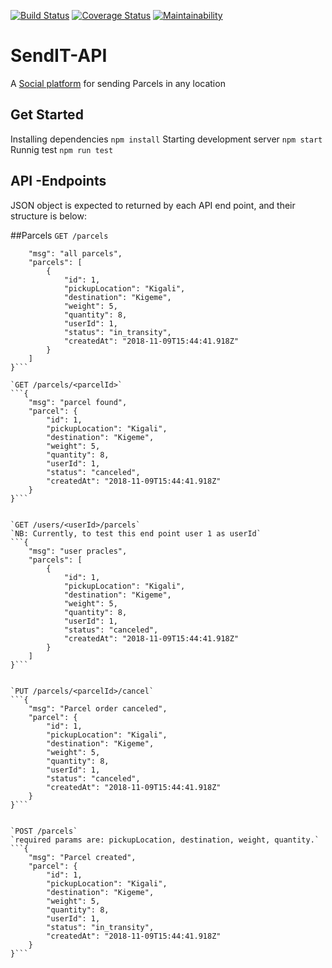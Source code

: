 [![Build Status](https://travis-ci.com/abayo-luc/SendIT-API.svg?branch=dev)](https://travis-ci.com/abayo-luc/SendIT-API)
[![Coverage Status](https://coveralls.io/repos/github/abayo-luc/SendIT-API/badge.svg?branch=CI-Branch%231)](https://coveralls.io/github/abayo-luc/SendIT-API?branch=CI-Branch%231)
[![Maintainability](https://api.codeclimate.com/v1/badges/724d6b53101222bc4b7a/maintainability)](https://codeclimate.com/github/abayo-luc/SendIT-API/maintainability)
# SendIT-API
A [Social platform](https://send-it-api.herokuapp.com/api/v1/) for sending Parcels in any location
## Get Started
Installing dependencies `npm install`
Starting development server `npm start`
Runnig test `npm run test`

## API -Endpoints
 JSON object is expected to returned by each API end point, and their structure is below:

##Parcels
`GET /parcels`
```{
    "msg": "all parcels",
    "parcels": [
        {
            "id": 1,
            "pickupLocation": "Kigali",
            "destination": "Kigeme",
            "weight": 5,
            "quantity": 8,
            "userId": 1,
            "status": "in_transity",
            "createdAt": "2018-11-09T15:44:41.918Z"
        }
    ]
}```

`GET /parcels/<parcelId>`
```{
    "msg": "parcel found",
    "parcel": {
        "id": 1,
        "pickupLocation": "Kigali",
        "destination": "Kigeme",
        "weight": 5,
        "quantity": 8,
        "userId": 1,
        "status": "canceled",
        "createdAt": "2018-11-09T15:44:41.918Z"
    }
}```


`GET /users/<userId>/parcels`
`NB: Currently, to test this end point user 1 as userId`
```{
    "msg": "user pracles",
    "parcels": [
        {
            "id": 1,
            "pickupLocation": "Kigali",
            "destination": "Kigeme",
            "weight": 5,
            "quantity": 8,
            "userId": 1,
            "status": "canceled",
            "createdAt": "2018-11-09T15:44:41.918Z"
        }
    ]
}```


`PUT /parcels/<parcelId>/cancel`
```{
    "msg": "Parcel order canceled",
    "parcel": {
        "id": 1,
        "pickupLocation": "Kigali",
        "destination": "Kigeme",
        "weight": 5,
        "quantity": 8,
        "userId": 1,
        "status": "canceled",
        "createdAt": "2018-11-09T15:44:41.918Z"
    }
}```


`POST /parcels`
`required params are: pickupLocation, destination, weight, quantity.`
```{
    "msg": "Parcel created",
    "parcel": {
        "id": 1,
        "pickupLocation": "Kigali",
        "destination": "Kigeme",
        "weight": 5,
        "quantity": 8,
        "userId": 1,
        "status": "in_transity",
        "createdAt": "2018-11-09T15:44:41.918Z"
    }
}```


